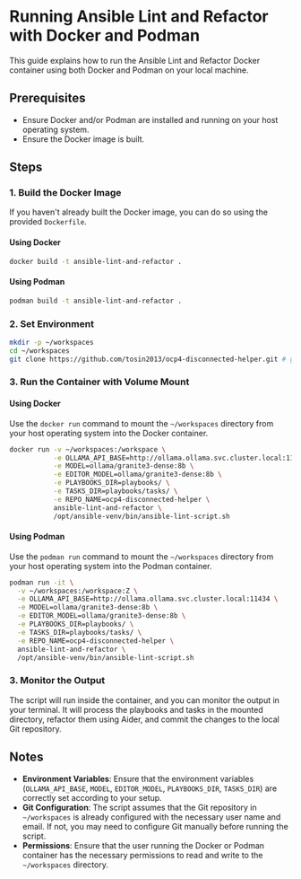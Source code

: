 # Running Ansible Lint and Refactor with Docker and Podman

This guide explains how to run the Ansible Lint and Refactor Docker container using both Docker and Podman on your local machine.

## Prerequisites

- Ensure Docker and/or Podman are installed and running on your host operating system.
- Ensure the Docker image is built.

## Steps

### 1. Build the Docker Image

If you haven't already built the Docker image, you can do so using the provided `Dockerfile`.

#### Using Docker

```bash
docker build -t ansible-lint-and-refactor .
```

#### Using Podman

```bash
podman build -t ansible-lint-and-refactor .
```

### 2. Set Environment 
```bash
mkdir -p ~/workspaces
cd ~/workspaces
git clone https://github.com/tosin2013/ocp4-disconnected-helper.git # git@github.com:tosin2013/ocp4-disconnected-helper.git
```

### 3. Run the Container with Volume Mount

#### Using Docker

Use the `docker run` command to mount the `~/workspaces` directory from your host operating system into the Docker container.

```bash
docker run -v ~/workspaces:/workspace \
           -e OLLAMA_API_BASE=http://ollama.ollama.svc.cluster.local:11434 \
           -e MODEL=ollama/granite3-dense:8b \
           -e EDITOR_MODEL=ollama/granite3-dense:8b \
           -e PLAYBOOKS_DIR=playbooks/ \
           -e TASKS_DIR=playbooks/tasks/ \
           -e REPO_NAME=ocp4-disconnected-helper \
           ansible-lint-and-refactor \
           /opt/ansible-venv/bin/ansible-lint-script.sh
```

#### Using Podman

Use the `podman run` command to mount the `~/workspaces` directory from your host operating system into the Podman container.

```bash
podman run -it \
  -v ~/workspaces:/workspace:Z \
  -e OLLAMA_API_BASE=http://ollama.ollama.svc.cluster.local:11434 \
  -e MODEL=ollama/granite3-dense:8b \
  -e EDITOR_MODEL=ollama/granite3-dense:8b \
  -e PLAYBOOKS_DIR=playbooks/ \
  -e TASKS_DIR=playbooks/tasks/ \
  -e REPO_NAME=ocp4-disconnected-helper \
  ansible-lint-and-refactor \
  /opt/ansible-venv/bin/ansible-lint-script.sh
```

### 3. Monitor the Output

The script will run inside the container, and you can monitor the output in your terminal. It will process the playbooks and tasks in the mounted directory, refactor them using Aider, and commit the changes to the local Git repository.

## Notes

- **Environment Variables**: Ensure that the environment variables (`OLLAMA_API_BASE`, `MODEL`, `EDITOR_MODEL`, `PLAYBOOKS_DIR`, `TASKS_DIR`) are correctly set according to your setup.
- **Git Configuration**: The script assumes that the Git repository in `~/workspaces` is already configured with the necessary user name and email. If not, you may need to configure Git manually before running the script.
- **Permissions**: Ensure that the user running the Docker or Podman container has the necessary permissions to read and write to the `~/workspaces` directory.

